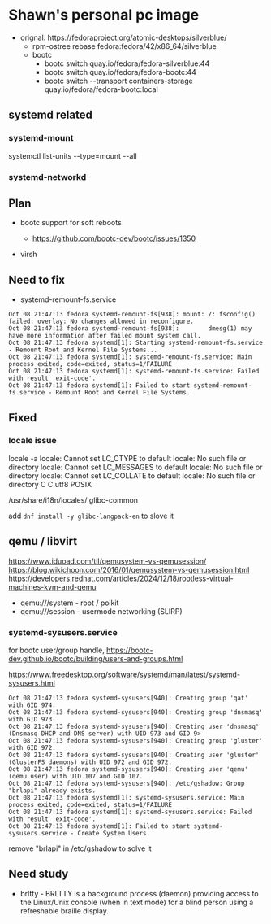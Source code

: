 # Shawn's personal pc image

- orignal: https://fedoraproject.org/atomic-desktops/silverblue/
  - rpm-ostree rebase fedora:fedora/42/x86_64/silverblue
  - bootc
    - bootc switch quay.io/fedora/fedora-silverblue:44
    - bootc switch quay.io/fedora/fedora-bootc:44
    - bootc switch --transport containers-storage quay.io/fedora/fedora-bootc:local

## systemd related

### systemd-mount

systemctl list-units --type=mount --all

### systemd-networkd

## Plan
- bootc support for soft reboots
  - https://github.com/bootc-dev/bootc/issues/1350

- virsh

## Need to fix
- systemd-remount-fs.service

```
Oct 08 21:47:13 fedora systemd-remount-fs[938]: mount: /: fsconfig() failed: overlay: No changes allowed in reconfigure.
Oct 08 21:47:13 fedora systemd-remount-fs[938]:        dmesg(1) may have more information after failed mount system call.
Oct 08 21:47:13 fedora systemd[1]: Starting systemd-remount-fs.service - Remount Root and Kernel File Systems...
Oct 08 21:47:13 fedora systemd[1]: systemd-remount-fs.service: Main process exited, code=exited, status=1/FAILURE
Oct 08 21:47:13 fedora systemd[1]: systemd-remount-fs.service: Failed with result 'exit-code'.
Oct 08 21:47:13 fedora systemd[1]: Failed to start systemd-remount-fs.service - Remount Root and Kernel File Systems.
```

## Fixed

### locale issue
locale -a
locale: Cannot set LC_CTYPE to default locale: No such file or directory
locale: Cannot set LC_MESSAGES to default locale: No such file or directory
locale: Cannot set LC_COLLATE to default locale: No such file or directory
C
C.utf8
POSIX

/usr/share/i18n/locales/
glibc-common

add `dnf install -y glibc-langpack-en` to slove it


## qemu / libvirt

https://www.iduoad.com/til/qemusystem-vs-qemusession/
https://blog.wikichoon.com/2016/01/qemusystem-vs-qemusession.html
https://developers.redhat.com/articles/2024/12/18/rootless-virtual-machines-kvm-and-qemu
- qemu:///system - root / polkit
- qemu:///session - usermode networking (SLIRP)

### systemd-sysusers.service

for bootc user/group handle, https://bootc-dev.github.io/bootc/building/users-and-groups.html

https://www.freedesktop.org/software/systemd/man/latest/systemd-sysusers.html

```
Oct 08 21:47:13 fedora systemd-sysusers[940]: Creating group 'qat' with GID 974.
Oct 08 21:47:13 fedora systemd-sysusers[940]: Creating group 'dnsmasq' with GID 973.
Oct 08 21:47:13 fedora systemd-sysusers[940]: Creating user 'dnsmasq' (Dnsmasq DHCP and DNS server) with UID 973 and GID 9>
Oct 08 21:47:13 fedora systemd-sysusers[940]: Creating group 'gluster' with GID 972.
Oct 08 21:47:13 fedora systemd-sysusers[940]: Creating user 'gluster' (GlusterFS daemons) with UID 972 and GID 972.
Oct 08 21:47:13 fedora systemd-sysusers[940]: Creating user 'qemu' (qemu user) with UID 107 and GID 107.
Oct 08 21:47:13 fedora systemd-sysusers[940]: /etc/gshadow: Group "brlapi" already exists.
Oct 08 21:47:13 fedora systemd[1]: systemd-sysusers.service: Main process exited, code=exited, status=1/FAILURE
Oct 08 21:47:13 fedora systemd[1]: systemd-sysusers.service: Failed with result 'exit-code'.
Oct 08 21:47:13 fedora systemd[1]: Failed to start systemd-sysusers.service - Create System Users.
```
remove "brlapi" in /etc/gshadow to solve it

## Need study
- brltty - BRLTTY is a background process (daemon) providing access to the Linux/Unix console (when in text mode) for a blind person using a refreshable braille display.

